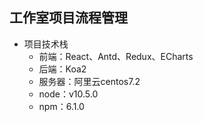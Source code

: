 ## 工作室项目流程管理
+ 项目技术栈
  - 前端：React、Antd、Redux、ECharts
  - 后端：Koa2
  - 服务器：阿里云centos7.2
  - node：v10.5.0
  - npm：6.1.0